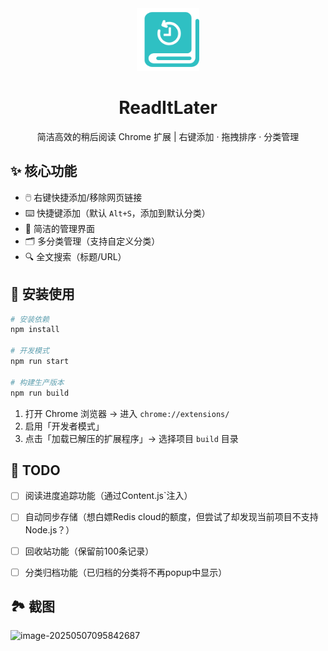 <div align="center">
  <img src="src/assets/img/icon-128.png" width="100" alt="ReadItLater Logo">
  <h1>ReadItLater</h1>
  <p>简洁高效的稍后阅读 Chrome 扩展 | 右键添加 · 拖拽排序 · 分类管理</p>
</div>

## ✨ 核心功能
- 🖱️ 右键快捷添加/移除网页链接
- ⌨️ 快捷键添加（默认 `Alt+S`，添加到默认分类）
- 🧩 简洁的管理界面
- 🗂️ 多分类管理（支持自定义分类）
- 🔍 全文搜索（标题/URL）


## 🚀 安装使用
```bash
# 安装依赖
npm install

# 开发模式
npm run start

# 构建生产版本
npm run build
```

1. 打开 Chrome 浏览器 → 进入 `chrome://extensions/`
2. 启用「开发者模式」
3. 点击「加载已解压的扩展程序」→ 选择项目 `build` 目录




## 📅 TODO
- [ ] 阅读进度追踪功能（通过Content.js`注入）
- [ ] 自动同步存储（想白嫖Redis cloud的额度，但尝试了却发现当前项目不支持Node.js？）
- [ ] 回收站功能（保留前100条记录）
- [ ] 分类归档功能（已归档的分类将不再popup中显示）


## 🏞️ 截图

![image-20250507095842687](https://djchan-xyz.pages.dev/file/AgACAgUAAyEGAASJIjr1AAICx2gavm6vbDzwCgK87yEyHXD2IDCKAALIyjEbnRPYVGFncdo_b4_sAQADAgADeQADNgQ.png)

  